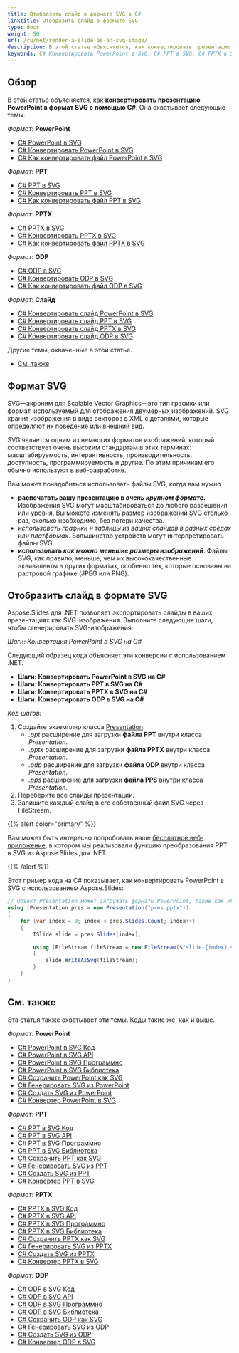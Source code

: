 ```yaml
---
title: Отобразить слайд в формате SVG в C#
linktitle: Отобразить слайд в формате SVG
type: docs
weight: 50
url: /ru/net/render-a-slide-as-an-svg-image/
description: В этой статье объясняется, как конвертировать презентацию PowerPoint в формат SVG с помощью C#. Вы можете конвертировать форматы PPT, PPTX, ODP в SVG-изображения.
keywords: C# Конвертировать PowerPoint в SVG, C# PPT в SVG, C# PPTX в SVG
---
```


## Обзор

В этой статье объясняется, как **конвертировать презентацию PowerPoint в формат SVG с помощью C#**. Она охватывает следующие темы.

_Формат_: **PowerPoint**
- [C# PowerPoint в SVG](#csharp-powerpoint-to-svg)
- [C# Конвертировать PowerPoint в SVG](#csharp-powerpoint-to-svg)
- [C# Как конвертировать файл PowerPoint в SVG](#csharp-powerpoint-to-svg)

_Формат_: **PPT**
- [C# PPT в SVG](#csharp-ppt-to-svg)
- [C# Конвертировать PPT в SVG](#csharp-ppt-to-svg)
- [C# Как конвертировать файл PPT в SVG](#csharp-ppt-to-svg)

_Формат_: **PPTX**
- [C# PPTX в SVG](#csharp-pptx-to-svg)
- [C# Конвертировать PPTX в SVG](#csharp-pptx-to-svg)
- [C# Как конвертировать файл PPTX в SVG](#csharp-pptx-to-svg)

_Формат_: **ODP**
- [C# ODP в SVG](#csharp-odp-to-svg)
- [C# Конвертировать ODP в SVG](#csharp-odp-to-svg)
- [C# Как конвертировать файл ODP в SVG](#csharp-odp-to-svg)

_Формат_: **Слайд**
- [C# Конвертировать слайд PowerPoint в SVG](#render-a-slide-as-an-svg-image)
- [C# Конвертировать слайд PPT в SVG](#render-a-slide-as-an-svg-image)
- [C# Конвертировать слайд PPTX в SVG](#render-a-slide-as-an-svg-image)
- [C# Конвертировать слайд ODP в SVG](#render-a-slide-as-an-svg-image)

Другие темы, охваченные в этой статье.
- [См. также](#see-also)

## Формат SVG
SVG—акроним для Scalable Vector Graphics—это тип графики или формат, используемый для отображения двумерных изображений. SVG хранит изображения в виде векторов в XML с деталями, которые определяют их поведение или внешний вид.

SVG является одним из немногих форматов изображений, который соответствует очень высоким стандартам в этих терминах: масштабируемость, интерактивность, производительность, доступность, программируемость и другие. По этим причинам его обычно используют в веб-разработке.

Вам может понадобиться использовать файлы SVG, когда вам нужно

- **распечатать вашу презентацию в *очень крупном формате*.** Изображения SVG могут масштабироваться до любого разрешения или уровня. Вы можете изменять размер изображений SVG столько раз, сколько необходимо, без потери качества.
- **использовать графики и таблицы из ваших слайдов в *разных средах или платформах**.* Большинство устройств могут интерпретировать файлы SVG.
- **использовать *как можно меньшие размеры изображений***. Файлы SVG, как правило, меньше, чем их высококачественные эквиваленты в других форматах, особенно тех, которые основаны на растровой графике (JPEG или PNG).

## Отобразить слайд в формате SVG

Aspose.Slides для .NET позволяет экспортировать слайды в ваших презентациях как SVG-изображения. Выполните следующие шаги, чтобы сгенерировать SVG-изображения:

_Шаги: Конвертация PowerPoint в SVG на C#_

Следующий образец кода объясняет эти конверсии с использованием .NET.
- <a name="csharp-powerpoint-to-svg" id="csharp-powerpoint-to-svg"><strong>Шаги: Конвертировать PowerPoint в SVG на C#</strong></a>
- <a name="csharp-ppt-to-svg" id="csharp-ppt-to-svg"><strong>Шаги: Конвертировать PPT в SVG на C#</strong></a>
- <a name="csharp-pptx-to-svg" id="csharp-pptx-to-svg"><strong>Шаги: Конвертировать PPTX в SVG на C#</strong></a>
- <a name="csharp-odp-to-svg" id="csharp-odp-to-svg"><strong>Шаги: Конвертировать ODP в SVG на C#</strong></a>

_Код шагов:_

1. Создайте экземпляр класса [Presentation](https://reference.aspose.com/slides/net/aspose.slides/presentation/).
   * _.ppt_ расширение для загрузки **файла PPT** внутри класса _Presentation_.
   * _.pptx_ расширение для загрузки **файла PPTX** внутри класса _Presentation_.
   * _.odp_ расширение для загрузки **файла ODP** внутри класса _Presentation_.
   * _.pps_ расширение для загрузки **файла PPS** внутри класса _Presentation_.
2. Переберите все слайды презентации.
3. Запишите каждый слайд в его собственный файл SVG через FileStream.

{{% alert color="primary" %}} 

Вам может быть интересно попробовать наше [бесплатное веб-приложение](https://products.aspose.app/slides/conversion/ppt-to-svg), в котором мы реализовали функцию преобразования PPT в SVG из Aspose.Slides для .NET.

{{% /alert %}} 

Этот пример кода на C# показывает, как конвертировать PowerPoint в SVG с использованием Aspose.Slides: 

``` csharp
// Объект Presentation может загружать форматы PowerPoint, такие как PPT, PPTX, ODP и т. д.
using (Presentation pres = new Presentation("pres.pptx"))
{
    for (var index = 0; index < pres.Slides.Count; index++)
    {
        ISlide slide = pres.Slides[index];

        using (FileStream fileStream = new FileStream($"slide-{index}.svg", FileMode.Create, FileAccess.Write))
        {
            slide.WriteAsSvg(fileStream);   
        }
    }
}
```

## См. также 

Эта статья также охватывает эти темы. Коды такие же, как и выше.

_Формат_: **PowerPoint**
- [C# PowerPoint в SVG Код](#csharp-powerpoint-to-svg)
- [C# PowerPoint в SVG API](#csharp-powerpoint-to-svg)
- [C# PowerPoint в SVG Программно](#csharp-powerpoint-to-svg)
- [C# PowerPoint в SVG Библиотека](#csharp-powerpoint-to-svg)
- [C# Сохранить PowerPoint как SVG](#csharp-powerpoint-to-svg)
- [C# Генерировать SVG из PowerPoint](#csharp-powerpoint-to-svg)
- [C# Создать SVG из PowerPoint](#csharp-powerpoint-to-svg)
- [C# Конвертер PowerPoint в SVG](#csharp-powerpoint-to-svg)

_Формат_: **PPT**
- [C# PPT в SVG Код](#csharp-ppt-to-svg)
- [C# PPT в SVG API](#csharp-ppt-to-svg)
- [C# PPT в SVG Программно](#csharp-ppt-to-svg)
- [C# PPT в SVG Библиотека](#csharp-ppt-to-svg)
- [C# Сохранить PPT как SVG](#csharp-ppt-to-svg)
- [C# Генерировать SVG из PPT](#csharp-ppt-to-svg)
- [C# Создать SVG из PPT](#csharp-ppt-to-svg)
- [C# Конвертер PPT в SVG](#csharp-ppt-to-svg)

_Формат_: **PPTX**
- [C# PPTX в SVG Код](#csharp-pptx-to-svg)
- [C# PPTX в SVG API](#csharp-pptx-to-svg)
- [C# PPTX в SVG Программно](#csharp-pptx-to-svg)
- [C# PPTX в SVG Библиотека](#csharp-pptx-to-svg)
- [C# Сохранить PPTX как SVG](#csharp-pptx-to-svg)
- [C# Генерировать SVG из PPTX](#csharp-pptx-to-svg)
- [C# Создать SVG из PPTX](#csharp-pptx-to-svg)
- [C# Конвертер PPTX в SVG](#csharp-pptx-to-svg)

_Формат_: **ODP**
- [C# ODP в SVG Код](#csharp-odp-to-svg)
- [C# ODP в SVG API](#csharp-odp-to-svg)
- [C# ODP в SVG Программно](#csharp-odp-to-svg)
- [C# ODP в SVG Библиотека](#csharp-odp-to-svg)
- [C# Сохранить ODP как SVG](#csharp-odp-to-svg)
- [C# Генерировать SVG из ODP](#csharp-odp-to-svg)
- [C# Создать SVG из ODP](#csharp-odp-to-svg)
- [C# Конвертер ODP в SVG](#csharp-odp-to-svg)